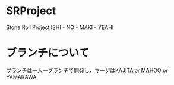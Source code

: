 # SRProject
Stone Roll Project
ISHI - NO - MAKI - YEAH!
# ブランチについて
ブランチは一人一ブランチで開発し，マージはKAJITA or MAHOO or YAMAKAWA
